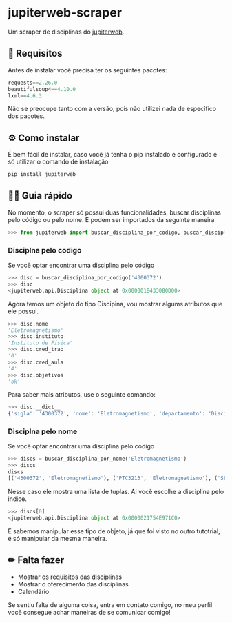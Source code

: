 # jupiterweb-scraper

Um scraper de disciplinas do [jupiterweb](https://uspdigital.usp.br/jupiterweb/). 

## 📝 Requisitos 

Antes de instalar você precisa ter os seguintes pacotes:

```python
requests==2.26.0
beautifulsoup4==4.10.0
lxml==4.6.3
```

Não se preocupe tanto com a versão, pois não utilizei nada de específico dos pacotes.

## ⚙ Como instalar 

É bem fácil de instalar, caso você já tenha o pip instalado e configurado é só utilizar o comando de instalação

```bash
pip install jupiterweb
```

## 🧙‍♂️ Guia rápido 

No momento, o scraper só possui duas funcionalidades, buscar disciplinas pelo código ou pelo nome. E podem ser importados da seguinte maneira

```python
>>> from jupiterweb import buscar_disciplina_por_codigo, buscar_disciplina_por_nome
```

### Disciplna pelo codigo

Se você optar encontrar uma disciplina pelo código

```python
>>> disc = buscar_disciplina_por_codigo('4300372')
>>> disc 
<jupiterweb.api.Disciplina object at 0x000001B433080D00>
```

Agora temos um objeto do tipo Discipina, vou mostrar algums atributos que ele possui.

```python
>>> disc.nome
'Eletromagnetismo'
>>> disc.instituto
'Instituto de Física'
>>> disc.cred_trab
'0'
>>> disc.cred_aula
'4'
>>> disc.objetivos
'ok'
```

Para saber mais atributos, use o seguinte comando:

```python
>>> disc.__dict__
{'sigla': '4300372', 'nome': 'Eletromagnetismo', 'departamento': 'Disciplinas Interdepartamentais do Instituto de Física', 'instituto': 'Instituto de Física', 'nome_en': 'Electromagnetism', 'cred_aula': '4', 'cred_trab': '0', 'carga_horaria': '60 h', 'tipo': 'Semestral', 'data_ativação': '01/01/2010', 'data_desativação': '', 'docentes': [], 'objetivos': 'ok', 'programa_resumido': '', 'programa': 'Interação elétrica. Energia no campo, o dipolo elétrico. Interação magnética. Movimento de uma carga em um campo magnético. Interação magnética entre correntes e entre cargas. Campos eletromagnéticos estáticos na matéria. Polarização. A lei de Ampère na forma diferencial. Ondas eletromagnéticas. Energia e quantidade de movimento de uma onda eletromagnética. Radiação de dipolo. Radiação da carga acelerada. Campos eletromagnéticos dependentes do tempo. As leis de Maxwell em forma diferencial. Reflexão, refração e polarização. Interferência. Cavidades ressonantes. Guias de ondas. Difração.', 'avaliação': {'Método': 'ok', 'Critério': 'ok', 'Norma de Recuperação': 'com 2a avaliação'}, 'bibliografia': '.'}
```

### Disciplna pelo nome

Se você optar encontrar uma disciplina pelo código

```python
>>> discs = buscar_disciplina_por_nome('Eletromagnetismo')
>>> discs
discs
[('4300372', 'Eletromagnetismo'), ('PTC3213', 'Eletromagnetismo'), ('SEL0608', 'Eletromagnetismo'), ('PTC2313', 'Eletromagnetismo'), ('SEL0309', 'Eletromagnetismo'), ('LOM3205', 'Eletromagnetismo'), ('7600021', 'Eletromagnetismo'), ('5910150', 'Eletromagnetismo'), ('7600035', 'Eletromagnetismo Avançado'), ('7600036', 'Eletromagnetismo Computacional'), ('4300303', 'Eletromagnetismo I'), ('4302303', 'Eletromagnetismo I'), ('4300304', 'Eletromagnetismo II'), ('4302304', 'Eletromagnetismo II'), ('4300373', 'Laboratório de Eletromagnetismo'), ('PTC2310', 'Noções de Ondas e Eletromagnetismo')]
```

Nesse caso ele mostra uma lista de tuplas. Ai você escolhe a disciplina pelo indice.

```python
>>> discs[0]
<jupiterweb.api.Disciplina object at 0x0000021754E971C0>
```

E sabemos manipular esse tipo de objeto, já que foi visto no outro tutotrial, é só manipular da mesma maneira.

## ✏ Falta fazer  

- Mostrar os requisitos das disciplinas
- Mostrar o oferecimento das disciplinas
- Calendário

Se sentiu falta de alguma coisa, entra em contato comigo, no meu perfil você consegue achar maneiras de se comunicar comigo!